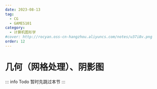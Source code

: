 ```yaml
---
date: 2023-08-13
tag:
  - CG
  - GAMES101
category:
  - 计算机图形学
#cover: http://rocyan.oss-cn-hangzhou.aliyuncs.com/notes/u37i8v.png
order: 12
---
```


#  几何（网格处理）、阴影图

::: info Todo
暂时先跳过本节
:::